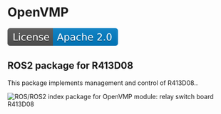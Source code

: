 # OpenVMP

[![License](./license.svg)](./LICENSE.txt)

## ROS2 package for R413D08

This package implements management and control of R413D08..


![ROS/ROS2 index package for OpenVMP module: relay switch board R413D08](https://www.google-analytics.com/collect?v=1&tid=UA-242596187-2&cid=555&aip=1&t=event&ec=github&ea=md&dp=%2FREADME.md&dt=ROS2%20package%20for%20relay%20switch%20board%20R413D08)
